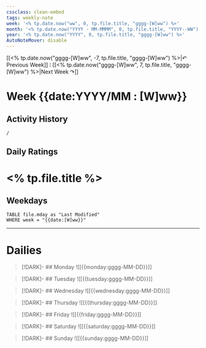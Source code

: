 ```yaml
---
cssclass: clean-embed
tags: weekly-note  
week: '<% tp.date.now("ww", 0, tp.file.title, "gggg-[W]ww") %>'  
month: '<% tp.date.now("YYYY - MM-MMMM", 0, tp.file.title, "YYYY--WW") %>'  
year: '<% tp.date.now("YYYY", 0, tp.file.title, "gggg-[W]ww") %>'  
AutoNoteMover: disable
---
```

[[<% tp.date.now("gggg-[W]ww", -7, tp.file.title, "gggg-[W]ww") %>|↶ Previous Week]] ⁝ [[<% tp.date.now("gggg-[W]ww", 7, tp.file.title, "gggg-[W]ww") %>|Next Week ↷]]

# Week {{date:YYYY/MM : [W]ww}}
## Activity History
```ActivityHistory
/
```    
## Daily Ratings

# <% tp.file.title %>

## Weekdays

```dataview
TABLE file.mday as "Last Modified"
WHERE week = "{{date:[W]ww}}"
```

---

# Dailies

> [!DARK]- ## Monday
> ![[{{monday:gggg-MM-DD}}]]

> [!DARK]- ## Tuesday
> ![[{{tuesday:gggg-MM-DD}}]]

> [!DARK]- ## Wednesday
> ![[{{wednesday:gggg-MM-DD}}]]

> [!DARK]- ## Thursday
> ![[{{thursday:gggg-MM-DD}}]]

> [!DARK]- ## Friday
> ![[{{friday:gggg-MM-DD}}]]

> [!DARK]- ## Saturday
> ![[{{saturday:gggg-MM-DD}}]]

> [!DARK]- ## Sunday
> ![[{{sunday:gggg-MM-DD}}]]
